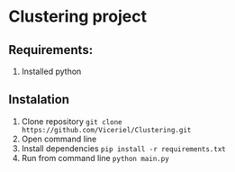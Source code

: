 # Clustering project

## Requirements:

1. Installed python

## Instalation

1. Clone repository `git clone https://github.com/Viceriel/Clustering.git`
1. Open command line 
1. Install dependencies `pip install -r requirements.txt`
1. Run from command line `python main.py`